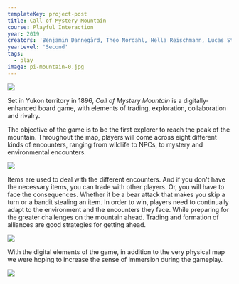 ```yaml
---
templateKey: project-post
title: Call of Mystery Mountain
course: Playful Interaction
year: 2019
creators: 'Benjamin Dannegård, Theo Nordahl, Hella Reischmann, Lucas Stenberg, Karl Söderby'
yearLevel: 'Second'
tags:
  - play
image: pi-mountain-0.jpg
---
```



![](images/pi-mountain-3.jpg)

Set in Yukon territory in 1896, _Call of Mystery Mountain_ is a digitally-enhanced board game, with elements of trading, exploration, collaboration and rivalry.

The objective of the game is to be the first explorer to reach the peak of the mountain. Throughout the map, players will come across eight different kinds of encounters, ranging from wildlife to NPCs, to mystery and environmental encounters.

<MauVideo id="0_kv47qx3g" />


![](images/pi-mountain-2.jpg)

Items are used to deal with the different encounters. And if you don't have the necessary items, you can trade with other players. Or, you will have to face the consequences. Whether it be a bear attack that makes you skip a turn  or a bandit stealing an item. In order to win, players need to continually adapt to the environment and the encounters they face. While preparing for the greater challenges on the mountain ahead. Trading and formation of alliances are good strategies for getting ahead.

![](images/pi-mountain-1.jpg)

With the digital elements of the game, in addition to the very physical map we were hoping to increase the sense of immersion during the gameplay. 


![](images/pi-mountain-4.jpg)
